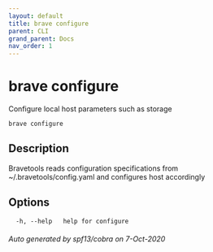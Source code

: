 ```yaml
---
layout: default
title: brave configure
parent: CLI
grand_parent: Docs
nav_order: 1
---
```


# brave configure

Configure local host parameters such as storage

```
brave configure
```

## Description

Bravetools reads configuration specifications from ~/.bravetools/config.yaml and configures host accordingly

## Options

```
  -h, --help   help for configure
```

###### Auto generated by spf13/cobra on 7-Oct-2020
